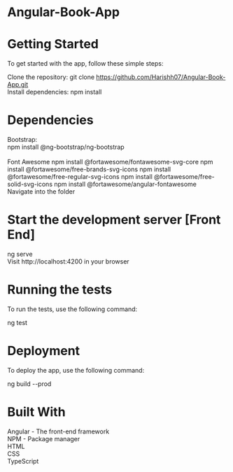 # Angular-Book-App

# Getting Started

To get started with the app, follow these simple steps:

Clone the repository: git clone https://github.com/Harishh07/Angular-Book-App.git <br>
Install dependencies: npm install <br>
# Dependencies
Bootstrap: <br>
npm install @ng-bootstrap/ng-bootstrap <br>
<br>
Font Awesome
npm install @fortawesome/fontawesome-svg-core
npm install @fortawesome/free-brands-svg-icons
npm install @fortawesome/free-regular-svg-icons
npm install @fortawesome/free-solid-svg-icons
npm install @fortawesome/angular-fontawesome
<br>
Navigate into the folder

# Start the development server [Front End]
ng serve <br>
Visit http://localhost:4200 in your browser

# Running the tests
To run the tests, use the following command:

ng test

# Deployment
To deploy the app, use the following command:

ng build --prod

# Built With
Angular - The front-end framework <br>
NPM - Package manager <br>
HTML <br>
CSS <br>
TypeScript

